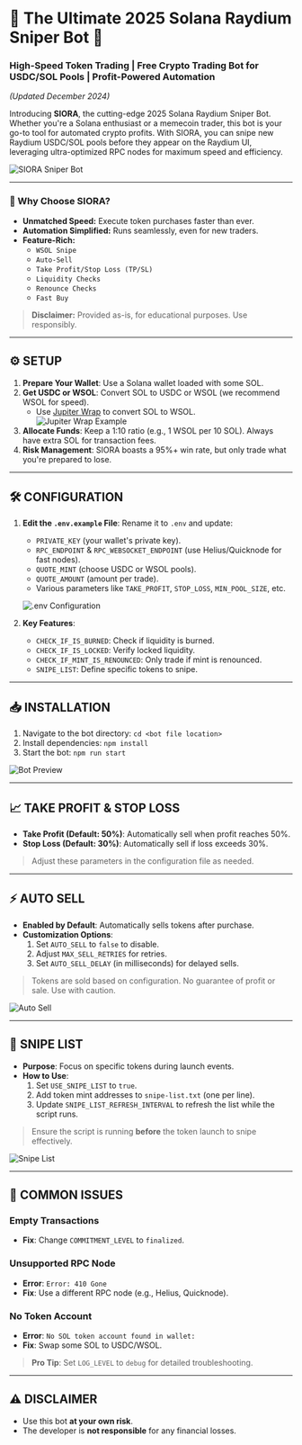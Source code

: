 # 🌟 The Ultimate 2025 Solana Raydium Sniper Bot 🚀

### **High-Speed Token Trading | Free Crypto Trading Bot for USDC/SOL Pools | Profit-Powered Automation**  
*(Updated December 2024)*

Introducing **SIORA**, the cutting-edge 2025 Solana Raydium Sniper Bot. Whether you're a Solana enthusiast or a memecoin trader, this bot is your go-to tool for automated crypto profits. With SIORA, you can snipe new Raydium USDC/SOL pools before they appear on the Raydium UI, leveraging ultra-optimized RPC nodes for maximum speed and efficiency.

![SIORA Sniper Bot](readme/siora.jpg)

---

### **🚀 Why Choose SIORA?**

- **Unmatched Speed:** Execute token purchases faster than ever.
- **Automation Simplified:** Runs seamlessly, even for new traders.
- **Feature-Rich:** 
  - `WSOL Snipe`
  - `Auto-Sell`
  - `Take Profit/Stop Loss (TP/SL)`
  - `Liquidity Checks`
  - `Renounce Checks`
  - `Fast Buy`

> **Disclaimer:** Provided as-is, for educational purposes. Use responsibly.  

---

## **⚙️ SETUP**

1. **Prepare Your Wallet**: Use a Solana wallet loaded with some SOL.
2. **Get USDC or WSOL**: Convert SOL to USDC or WSOL (we recommend WSOL for speed).
   - Use [Jupiter Wrap](https://jup.ag/) to convert SOL to WSOL.  
     ![Jupiter Wrap Example](readme/jupiterwrap.png)
3. **Allocate Funds**: Keep a 1:10 ratio (e.g., 1 WSOL per 10 SOL). Always have extra SOL for transaction fees.
4. **Risk Management**: SIORA boasts a 95%+ win rate, but only trade what you're prepared to lose.

---

## **🛠️ CONFIGURATION**

1. **Edit the `.env.example` File**: Rename it to `.env` and update:
   - `PRIVATE_KEY` (your wallet's private key).
   - `RPC_ENDPOINT` & `RPC_WEBSOCKET_ENDPOINT` (use Helius/Quicknode for fast nodes).
   - `QUOTE_MINT` (choose USDC or WSOL pools).
   - `QUOTE_AMOUNT` (amount per trade).
   - Various parameters like `TAKE_PROFIT`, `STOP_LOSS`, `MIN_POOL_SIZE`, etc.
   
   ![.env Configuration](readme/env.png)

2. **Key Features**:
   - `CHECK_IF_IS_BURNED`: Check if liquidity is burned.
   - `CHECK_IF_IS_LOCKED`: Verify locked liquidity.
   - `CHECK_IF_MINT_IS_RENOUNCED`: Only trade if mint is renounced.
   - `SNIPE_LIST`: Define specific tokens to snipe.

---

## **📥 INSTALLATION**

1. Navigate to the bot directory: `cd <bot file location>`
2. Install dependencies: `npm install`
3. Start the bot: `npm run start`

![Bot Preview](readme/preview.png)

---

## **📈 TAKE PROFIT & STOP LOSS**

- **Take Profit (Default: 50%)**: Automatically sell when profit reaches 50%.
- **Stop Loss (Default: 30%)**: Automatically sell if loss exceeds 30%.

> Adjust these parameters in the configuration file as needed.

---

## **⚡ AUTO SELL**

- **Enabled by Default**: Automatically sells tokens after purchase.
- **Customization Options**:
  1. Set `AUTO_SELL` to `false` to disable.
  2. Adjust `MAX_SELL_RETRIES` for retries.
  3. Set `AUTO_SELL_DELAY` (in milliseconds) for delayed sells.

> Tokens are sold based on configuration. No guarantee of profit or sale. Use with caution.

![Auto Sell](readme/token.png)

---

## **🎯 SNIPE LIST**

- **Purpose**: Focus on specific tokens during launch events.
- **How to Use**:
  1. Set `USE_SNIPE_LIST` to `true`.
  2. Add token mint addresses to `snipe-list.txt` (one per line).
  3. Update `SNIPE_LIST_REFRESH_INTERVAL` to refresh the list while the script runs.

> Ensure the script is running **before** the token launch to snipe effectively.

![Snipe List](readme/snipelist.png)

---

## **🐞 COMMON ISSUES**

### **Empty Transactions**
- **Fix**: Change `COMMITMENT_LEVEL` to `finalized`.

### **Unsupported RPC Node**
- **Error**: `Error: 410 Gone`
- **Fix**: Use a different RPC node (e.g., Helius, Quicknode).

### **No Token Account**
- **Error**: `No SOL token account found in wallet:`
- **Fix**: Swap some SOL to USDC/WSOL.

> **Pro Tip**: Set `LOG_LEVEL` to `debug` for detailed troubleshooting.

---

## **⚠️ DISCLAIMER**

- Use this bot **at your own risk**.
- The developer is **not responsible** for any financial losses.




